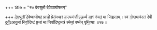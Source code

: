 +++
title = "१७ देवश्रुतौ देवेष्वाघोषतम्"

+++
दे॒व॒श्रुतौ॑ दे॒वेष्वाघो॑षतं॒ प्राची॒ प्रेत॑मध्व॒रं क॒ल्पय॑न्तीऽऊ॒र्ध्वं य॒ज्ञं न॑यतं॒ मा जि॑ह्वरतम्। स्वं गो॒ष्ठमाव॑दतं देवी दुर्ये॒ऽआयु॒र्मा निर्वा॒दिष्टं प्र॒जां मा निर्वा॑दिष्ट॒मत्र॑ रमेथां॒ वर्ष्म॑न् पृथि॒व्याः ॥१७॥